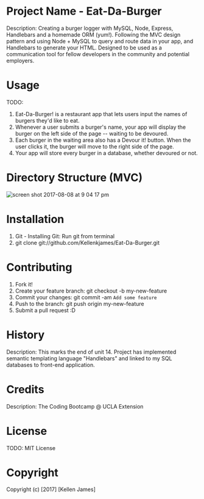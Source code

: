 # Project Name - Eat-Da-Burger
Description: Creating a burger logger with MySQL, Node, Express, Handlebars and a homemade ORM (yum!). Following the MVC design pattern and using Node + MySQL to query and route data in your app, and Handlebars to generate your HTML.
Designed to be used as a communication tool for fellow developers in the community and potential employers. 

# Usage
TODO: 
1) Eat-Da-Burger! is a restaurant app that lets users input the names of burgers they'd like to eat.
2) Whenever a user submits a burger's name, your app will display the burger on the left side of the page -- waiting to be    devoured.
3) Each burger in the waiting area also has a Devour it! button. When the user clicks it, the burger will move to the right  side of the page.
4) Your app will store every burger in a database, whether devoured or not.

# Directory Structure (MVC)
![screen shot 2017-08-08 at 9 04 17 pm](https://user-images.githubusercontent.com/20759022/29104877-08c021a0-7c7e-11e7-9565-da1bb79421bd.png)

# Installation
1) Git - Installing Git: Run git from terminal
2) git clone git://github.com/Kellenkjames/Eat-Da-Burger.git

# Contributing

  1. Fork it!
  2. Create your feature branch: git checkout -b my-new-feature
  3. Commit your changes: git commit -am `Add some feature`
  4. Push to the branch: git push origin my-new-feature
  5. Submit a pull request :D
  
# History
Description: This marks the end of unit 14. Project has implemented semantic templating language "Handlebars" and linked to my SQL databases to front-end application. 

# Credits 
Description: The Coding Bootcamp @ UCLA Extension

# License
TODO: MIT License

# Copyright
Copyright (c) [2017] [Kellen James]
